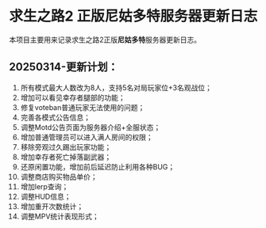 # 求生之路2 正版尼姑多特服务器更新日志

本项目主要用来记录求生之路2正版**尼姑多特**服务器更新日志。

## 20250314-更新计划：

1. 所有模式最大人数改为8人，支持5名对局玩家位+3名观战位；  
2. 增加可以看见幸存者腿部的功能；  
3. 修复voteban普通玩家无法使用的问题；  
4. 完善各模式公告信息；  
5. 调整Motd公告页面为服务器介绍+全服状态；  
6. 增加普通管理员可以进入满人房间的权限；  
7. 移除旁观过久踢出玩家功能；  
8. 增加幸存者死亡掉落副武器；  
9. 还原闲置功能，增加前后延迟防止利用各种BUG；  
10. 调整商店购买物品单价；  
11. 增加lerp查询；  
12. 调整HUD信息；
13. 增加重开次数统计；
14. 调整MPV统计表现形式；